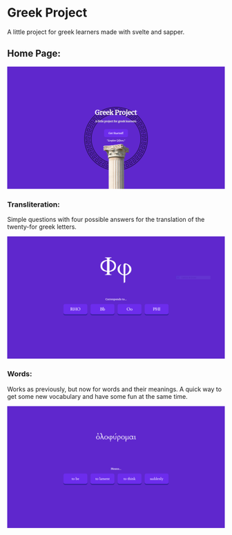 # Greek Project
A little project for greek learners made with svelte and sapper.

## Home Page:
![Greek Project](home.PNG)

### Transliteration: 
Simple questions with four possible answers for the translation of the twenty-for greek letters.

![Greek Project](transliteration.PNG)

### Words: 
Works as previously, but now for words and their meanings. A quick way to get some new vocabulary and have some fun at the same time.

![Greek Project](words.PNG)
